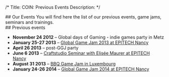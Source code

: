 /*
Title: COIN: Previous Events
Description: 
*/

<div id="leftcontent" markdown=1>
## Our Events
You will find here the list of our previous events, game jams, seminars and trainings.
</div><div id="rightcontent" markdown=1>
## Previous events

* **November 24 2012** – Global days of Gaming - indie games party in Metz
* **January 25-27 2013** – [Global Game Jam 2013 at EPITECH Nancy](http://ggj-est.fr)
* **April 26 2013** –  post-GGJ party 
* **June 6 2013** – [Craftstudio Seminar with Elisée Maurer at EPITECH Nancy](craftstudio2013)
* **August 31 2013** – [BBQ Game Jam in Luxembourg](http://bbq.extra-coin.fr)
* **January 24-26 2014** – [Global Game Jam 2014 at EPITECH Nancy](http://ggj-est.fr)

</div>
